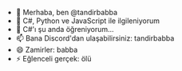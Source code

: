 - 👋 Merhaba, ben @tandirbabba
- 👀 C#, Python ve JavaScript ile ilgileniyorum
- 🌱 C#'ı şu anda öğreniyorum...
- 📫 Bana Discord'dan ulaşabilirsiniz: tandirbabba
- 😄 Zamirler: babba
- ⚡ Eğlenceli gerçek: ölü

<!---
tandirbabba/tandirbabba özel bir ✨ deposudur çünkü 'README.md' (bu dosya) GitHub profilinizde görünür.
Değişikliklerinize göz atmak için Önizleme bağlantısını tıklayabilirsiniz.
--->
